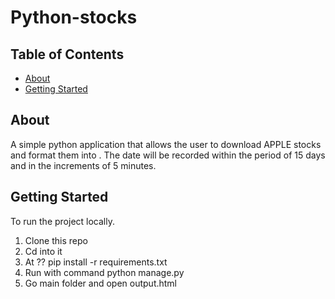 # Python-stocks

## Table of Contents
+ [About](#about)
+ [Getting Started](#getting_started)

## About <a name = "about"></a>
A simple python application that allows the user to download APPLE stocks and format them into .
The date will be recorded within the period of 15 days and in the increments of 5 minutes.


## Getting Started <a name = "getting_started"></a>
To run the project locally.
1. Clone this repo
2. Cd into it
3. At ?? pip install -r requirements.txt
4. Run with command python manage.py 
5. Go main folder and open output.html

